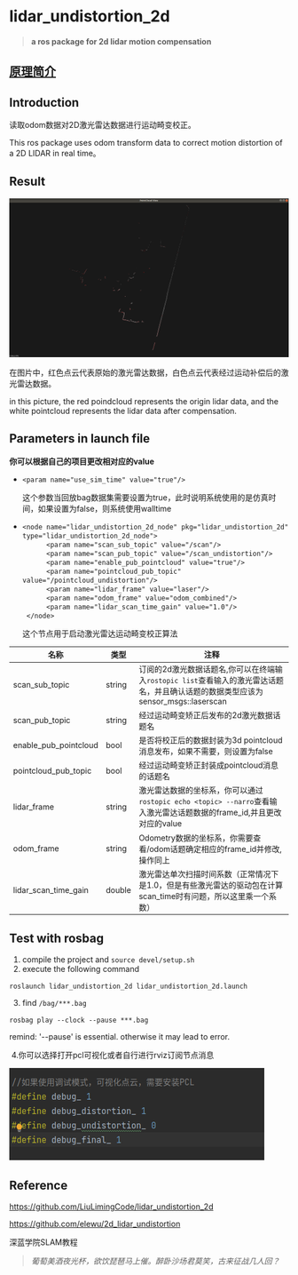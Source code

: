 # lidar_undistortion_2d

> #### a ros package for 2d lidar motion compensation

## [原理简介](https://github.com/hanlin-cheng/slam-study-note/blob/master/Algorithm/2d激光雷达运动补偿方法(去畸变).md)

## Introduction

读取odom数据对2D激光雷达数据进行运动畸变校正。

This ros package uses odom transform data to correct motion distortion of a 2D LIDAR in real time。

## Result

![](media/2022-10-1816-57-53屏幕截图.png)

在图片中，红色点云代表原始的激光雷达数据，白色点云代表经过运动补偿后的激光雷达数据。

in this picture, the red poindcloud represents the origin lidar data, and the white pointcloud represents the lidar data after compensation.

## Parameters in launch file

**你可以根据自己的项目更改相对应的value**

- ```launch
  <param name="use_sim_time" value="true"/>
  ```

  这个参数当回放bag数据集需要设置为true，此时说明系统使用的是仿真时间，如果设置为false，则系统使用walltime

- ```
  <node name="lidar_undistortion_2d_node" pkg="lidar_undistortion_2d" type="lidar_undistortion_2d_node">
        <param name="scan_sub_topic" value="/scan"/>
        <param name="scan_pub_topic" value="/scan_undistortion"/>
        <param name="enable_pub_pointcloud" value="true"/>
        <param name="pointcloud_pub_topic" value="/pointcloud_undistortion"/>
        <param name="lidar_frame" value="laser"/>
        <param name="odom_frame" value="odom_combined"/>
        <param name="lidar_scan_time_gain" value="1.0"/>
   </node>
  ```

  这个节点用于启动激光雷达运动畸变校正算法

名称 | 类型 |  注释
-------- | ----- | -----
scan_sub_topic | string | 订阅的2d激光数据话题名,你可以在终端输入`rostopic list`查看输入的激光雷达话题名，并且确认话题的数据类型应该为sensor_msgs::laserscan 
scan_pub_topic  | string | 经过运动畸变矫正后发布的2d激光数据话题名 
enable_pub_pointcloud  | bool | 是否将校正后的数据封装为3d pointcloud消息发布，如果不需要，则设置为false 
pointcloud_pub_topic | bool | 经过运动畸变矫正封装成pointcloud消息的话题名 
lidar_frame| string | 激光雷达数据的坐标系，你可以通过`rostopic echo <topic> --narro`查看输入激光雷达话题数据的frame_id,并且更改对应的value 
odom_frame | string | Odometry数据的坐标系，你需要查看/odom话题确定相应的frame_id并修改,操作同上 
lidar_scan_time_gain | double | 激光雷达单次扫描时间系数（正常情况下是1.0，但是有些激光雷达的驱动包在计算scan_time时有问题，所以这里乘一个系数）

## Test with rosbag

1. compile the project and `source devel/setup.sh`
2. execute the following command
```
roslaunch lidar_undistortion_2d lidar_undistortion_2d.launch
```
3. find `/bag/***.bag`
```
rosbag play --clock --pause ***.bag
```
remind: '--pause' is essential. otherwise it may lead to error. 

​	4.你可以选择打开pcl可视化或者自行进行rviz订阅节点消息

![](media/2022-10-1817-00-31屏幕截图.png)

## Reference

https://github.com/LiuLimingCode/lidar_undistortion_2d

https://github.com/elewu/2d_lidar_undistortion

深蓝学院SLAM教程


> *葡萄美酒夜光杯，欲饮琵琶马上催。醉卧沙场君莫笑，古来征战几人回？*

